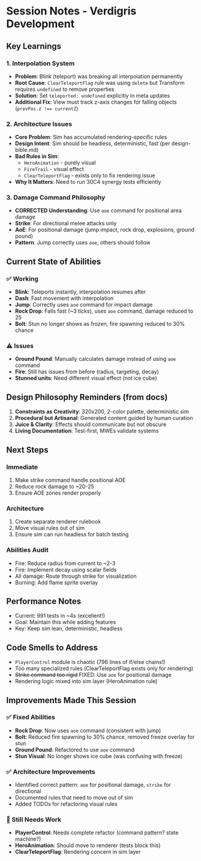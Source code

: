 # Session Notes - Verdigris Development

## Key Learnings

### 1. Interpolation System
- **Problem**: Blink (teleport) was breaking all interpolation permanently
- **Root Cause**: `ClearTeleportFlag` rule was using `delete` but Transform requires `undefined` to remove properties
- **Solution**: Set `teleported: undefined` explicitly in meta updates
- **Additional Fix**: View must track z-axis changes for falling objects (`prevPos.z !== currentZ`)

### 2. Architecture Issues
- **Core Problem**: Sim has accumulated rendering-specific rules
- **Design Intent**: Sim should be headless, deterministic, fast (per design-bible.md)
- **Bad Rules in Sim**:
  - `HeroAnimation` - purely visual
  - `FireTrail` - visual effect
  - `ClearTeleportFlag` - exists only to fix rendering issue
- **Why It Matters**: Need to run 30C4 synergy tests efficiently

### 3. Damage Command Philosophy  
- **CORRECTED Understanding**: Use `aoe` command for positional area damage
- **Strike**: For directional melee attacks only
- **AoE**: For positional damage (jump impact, rock drop, explosions, ground pound)
- **Pattern**: Jump correctly uses `aoe`, others should follow

## Current State of Abilities

### ✅ Working
- **Blink**: Teleports instantly, interpolation resumes after
- **Dash**: Fast movement with interpolation  
- **Jump**: Correctly uses `aoe` command for impact damage
- **Rock Drop**: Falls fast (~3 ticks), uses `aoe` command, damage reduced to 25
- **Bolt**: Stun no longer shows as frozen, fire spawning reduced to 30% chance

### ⚠️ Issues
- **Ground Pound**: Manually calculates damage instead of using `aoe` command
- **Fire**: Still has issues from before (radius, targeting, decay)
- **Stunned units**: Need different visual effect (not ice cube)

## Design Philosophy Reminders (from docs)

1. **Constraints as Creativity**: 320x200, 2-color palette, deterministic sim
2. **Procedural but Artisanal**: Generated content guided by human curation
3. **Juice & Clarity**: Effects should communicate but not obscure
4. **Living Documentation**: Test-first, MWEs validate systems

## Next Steps

### Immediate
1. Make strike command handle positional AOE
2. Reduce rock damage to ~20-25
3. Ensure AOE zones render properly

### Architecture 
1. Create separate renderer rulebook
2. Move visual rules out of sim
3. Ensure sim can run headless for batch testing

### Abilities Audit
- Fire: Reduce radius from current to ~2-3
- Fire: Implement decay using scalar fields
- All damage: Route through strike for visualization
- Burning: Add flame sprite overlay

## Performance Notes
- Current: 991 tests in ~4s (excellent!)
- Goal: Maintain this while adding features
- Key: Keep sim lean, deterministic, headless

## Code Smells to Address
- `PlayerControl` module is chaotic (796 lines of if/else chains!)
- Too many specialized rules (ClearTeleportFlag exists only for rendering)
- ~~Strike command too rigid~~ FIXED: Use `aoe` for positional damage
- Rendering logic mixed into sim layer (HeroAnimation rule)

## Improvements Made This Session

### ✅ Fixed Abilities
- **Rock Drop**: Now uses `aoe` command (consistent with jump)
- **Bolt**: Reduced fire spawning to 30% chance, removed freeze overlay for stun
- **Ground Pound**: Refactored to use `aoe` command
- **Stun Visual**: No longer shows ice cube (was confusing with freeze)

### ✅ Architecture Improvements
- Identified correct pattern: `aoe` for positional damage, `strike` for directional
- Documented rules that need to move out of sim
- Added TODOs for refactoring visual rules

### 🔴 Still Needs Work
- **PlayerControl**: Needs complete refactor (command pattern? state machine?)
- **HeroAnimation**: Should move to renderer (tests block this)
- **ClearTeleportFlag**: Rendering concern in sim layer